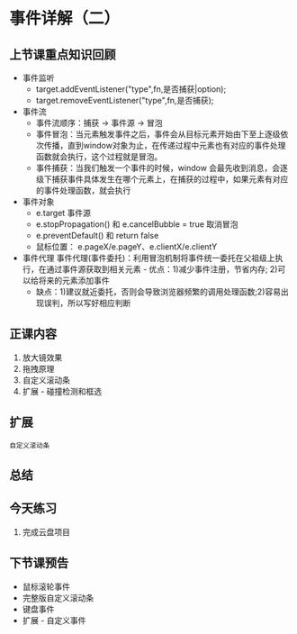 # 事件详解（二）

## 上节课重点知识回顾
- 事件监听
    - target.addEventListener("type",fn,是否捕获|option);
    - target.removeEventListener("type",fn,是否捕获);
- 事件流
    - 事件流顺序：捕获 -> 事件源 -> 冒泡
    - 事件冒泡：当元素触发事件之后，事件会从目标元素开始由下至上逐级依次传播，直到window对象为止，在传递过程中元素也有对应的事件处理函数就会执行，这个过程就是冒泡。
    - 事件捕获：当我们触发一个事件的时候，window 会最先收到消息，会逐级下捕获事件具体发生在哪个元素上，在捕获的过程中，如果元素有对应的事件处理函数，就会执行
- 事件对象
    - e.target 事件源
    - e.stopPropagation() 和 e.cancelBubble = true 取消冒泡
    - e.preventDefault() 和 return false
    - 鼠标位置： e.pageX/e.pageY、e.clientX/e.clientY
- 事件代理
    事件代理(事件委托)：利用冒泡机制将事件统一委托在父祖级上执行，在通过事件源获取到相关元素 - 优点：1)减少事件注册，节省内存; 2)可以给将来的元素添加事件
    - 缺点：1)建议就近委托，否则会导致浏览器频繁的调用处理函数;2)容易出现误判，所以写好相应判断        

## 正课内容
1. 放大镜效果 
2. 拖拽原理
3. 自定义滚动条
4. 扩展 - 碰撞检测和框选

## 扩展
    自定义滚动条
## 总结

## 今天练习
1. 完成云盘项目

## 下节课预告
- 鼠标滚轮事件
- 完整版自定义滚动条
- 键盘事件
- 扩展 - 自定义事件
